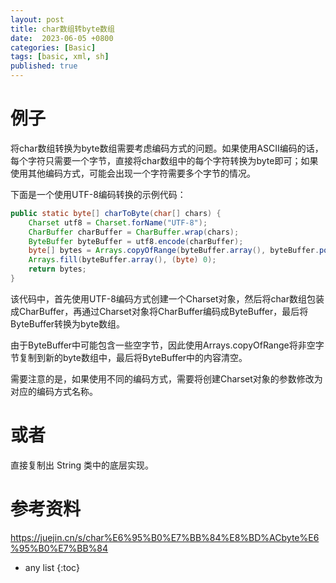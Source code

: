 ```yaml
---
layout: post
title: char数组转byte数组
date:  2023-06-05 +0800
categories: [Basic]
tags: [basic, xml, sh]
published: true
---
```


# 例子

将char数组转换为byte数组需要考虑编码方式的问题。如果使用ASCII编码的话，每个字符只需要一个字节，直接将char数组中的每个字符转换为byte即可；如果使用其他编码方式，可能会出现一个字符需要多个字节的情况。

下面是一个使用UTF-8编码转换的示例代码：

```java
public static byte[] charToByte(char[] chars) {
    Charset utf8 = Charset.forName("UTF-8");
    CharBuffer charBuffer = CharBuffer.wrap(chars);
    ByteBuffer byteBuffer = utf8.encode(charBuffer);
    byte[] bytes = Arrays.copyOfRange(byteBuffer.array(), byteBuffer.position(), byteBuffer.limit());
    Arrays.fill(byteBuffer.array(), (byte) 0);
    return bytes;
}
```

该代码中，首先使用UTF-8编码方式创建一个Charset对象，然后将char数组包装成CharBuffer，再通过Charset对象将CharBuffer编码成ByteBuffer，最后将ByteBuffer转换为byte数组。

由于ByteBuffer中可能包含一些空字节，因此使用Arrays.copyOfRange将非空字节复制到新的byte数组中，最后将ByteBuffer中的内容清空。

需要注意的是，如果使用不同的编码方式，需要将创建Charset对象的参数修改为对应的编码方式名称。

# 或者

直接复制出 String 类中的底层实现。

# 参考资料

https://juejin.cn/s/char%E6%95%B0%E7%BB%84%E8%BD%ACbyte%E6%95%B0%E7%BB%84

* any list
{:toc}